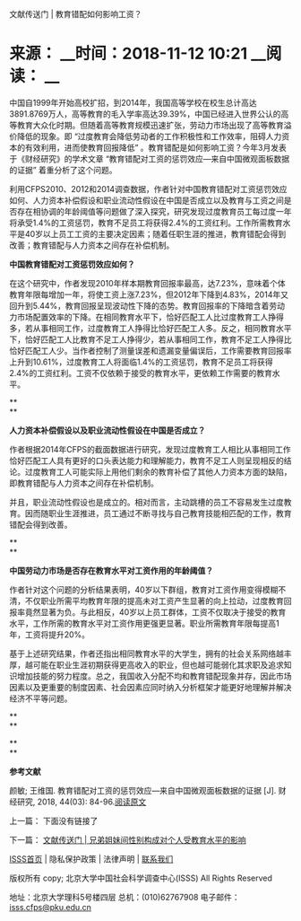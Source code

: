  文献传送门 | 教育错配如何影响工资？

# 来源： __时间：2018-11-12 10:21 __阅读： __

中国自1999年开始高校扩招，到2014年，我国高等学校在校生总计高达3891.8769万人，高等教育的毛入学率高达39.39%，中国已经进入世界公认的高等教育大众化时期。但随着高等教育规模迅速扩张，劳动力市场出现了高等教育溢价降低的现象。即
“过度教育会降低劳动者的工作积极性和工作效率，阻碍人力资本的有效利用，进而使教育回报降低” 。教育错配是如何影响工资？今年3月发表于《财经研究》的学术文章
“教育错配对工资的惩罚效应—来自中国微观面板数据的证据” 着重分析了这个问题。

  

利用CFPS2010、2012和2014调查数据，作者针对中国教育错配对工资惩罚效应如何、人力资本补偿假设和职业流动性假设在中国是否成立以及教育与工资之间是否存在相协调的年龄阈值等问题做了深入探究，研究发现过度教育员工每过度一年将承受1.4%的工资惩罚，教育不足员工将获得2.4%的工资红利。工作所需教育水平是40岁以上员工工资的主要决定因素；随着任职生涯的推进，教育错配会得到改善；教育错配与人力资本之间存在补偿机制。



 **中国教育错配对工资惩罚效应如何？**

  

在这个研究中，作者发现2010年样本期教育回报率最高，达7.23%，意味着个体教育年限每增加一年，将使工资上涨7.23%，但2012年下降到4.83%，2014年又回升到5.44%，教育回报呈现波动性下降的态势。教育回报率的下降暗含着劳动力市场配置效率的下降。在相同教育水平下，恰好匹配工人比过度教育工人挣得多，若从事相同工作，过度教育工人挣得比恰好匹配工人多。反之，相同教育水平下，恰好匹配工人比教育不足工人挣得少，若从事相同工作，教育不足工人挣得比恰好匹配工人少。当作者控制了测量误差和遗漏变量偏误后，工作需要教育回报率上升到10.61%，过度教育工人将面临1.4%的工资惩罚，教育不足员工将获得2.4%的工资红利。工资不仅依赖于接受的教育水平，更依赖工作需要的教育水平。

 **  
**

 **人力资本补偿假设以及职业流动性假设在中国是否成立？**

  

作者根据2014年CFPS的截面数据进行研究，发现过度教育工人相比从事相同工作恰好匹配工人具有更好的口头表达能力和理解能力，教育不足工人则呈现相反的结论。过度教育工人可能实际上用他们剩余的教育补偿了其他人力资本方面的缺陷，即教育错配与人力资本之间存在补偿机制。

  

并且，职业流动性假设也是成立的。相对而言，主动跳槽的员工不容易发生过度教育。因而随职业生涯推进，员工通过不断寻找与自己教育技能相匹配的工作，教育错配会得到改善。

 **  
**

 **中国劳动力市场是否存在教育水平对工资作用的年龄阈值？**

  

作者针对这个问题的分析结果表明，40岁以下群组，教育对工资作用变得模糊不清，不仅职业所需平均教育年限的提高未对工资产生显著的向上拉动，过度教育回报率竟然显著为负。与此相反，40岁以上员工群体，工资不仅取决于接受的教育水平，工作所需的教育水平对工资作用更强更显著。职业所需教育年限每提高1年，工资将提升20%。

  

基于上述研究结果，作者还指出相同教育水平的大学生，拥有的社会关系网络越丰厚，越可能在职业生涯初期获得更高收入的职业，但也越可能弱化其求职及追求知识增加技能的努力程度。总之，我国收入分配不均和教育错配现象并存，因此市场因素以及更重要的制度因素、社会因素应同时纳入分析框架才能更好地理解并解决经济不平等问题。

 **  
**

 **  
**

 **参考文献**

  

颜敏; 王维国. 教育错配对工资的惩罚效应—来自中国微观面板数据的证据 [J]. 财经研究, 2018, 44(03):
84-96.[阅读原文](http://www.cnki.com.cn/Article/CJFDTOTAL-CJYJ201803008.htm
"阅读原文")  

  

上一篇： 下面没有链接了

下一篇： [文献传送门 | 兄弟姐妹间性别构成对个人受教育水平的影响](1294975.htm)

[ISSS首页](http://www.isss.pku.edu.cn/) | 隐私保护政策 | 法律声明 |
[联系我们](../../lxwm/index.htm)

版权所有 copy; 北京大学中国社会科学调查中心(ISSS) All Rights Reserved

地址：北京大学理科5号楼四层 总机：(010)62767908 电子邮件：isss.cfps@pku.edu.cn

